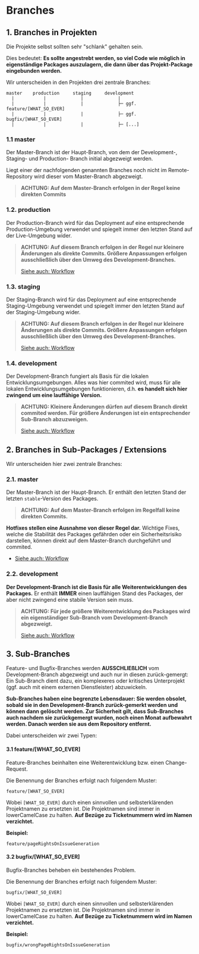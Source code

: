 # Branches

## 1. Branches in Projekten
Die Projekte selbst sollten sehr "schlank" gehalten sein.

Dies bedeutet: **Es sollte angestrebt werden, so viel Code wie möglich in eigenständige Packages auszulagern, die dann über das Projekt-Package eingebunden werden.**

Wir unterscheiden in den Projekten drei zentrale Branches:
```
master    production     staging     development
  |           |             |             |
  |           |             |             ├─ ggf. feature/[WHAT_SO_EVER]
  |           |             |             ├─ ggf. bugfix/[WHAT_SO_EVER]
  |           |             |             ├─ [...]
```


### 1.1 master
Der Master-Branch ist der Haupt-Branch, von dem der Development-, Staging- und Production- Branch initial abgezweigt werden.

Liegt einer der nachfolgenden genannten Branches noch nicht im Remote-Repository wird dieser vom Master-Branch abgezweigt.

>**ACHTUNG: Auf dem Master-Branch erfolgen in der Regel keine direkten Commits**


### 1.2. production
Der Production-Branch wird für das Deployment auf eine entsprechende Production-Umgebung verwendet und spiegelt immer den letzten Stand auf der Live-Umgebung wider.

>**ACHTUNG: Auf diesem Branch erfolgen in der Regel nur kleinere Änderungen als direkte Commits. Größere Anpassungen erfolgen ausschließlich über den Umweg des Development-Branches.**
>
> [Siehe auch: Workflow](3_Workflow.md)


### 1.3. staging
Der Staging-Branch wird für das Deployment auf eine entsprechende Staging-Umgebung verwendet und spiegelt immer den letzten Stand auf der Staging-Umgebung wider.

> **ACHTUNG: Auf diesem Branch erfolgen in der Regel nur kleinere Änderungen als direkte Commits. Größere Anpassungen erfolgen ausschließlich über den Umweg des Development-Branches.**
>
> [Siehe auch: Workflow](3_Workflow.md)


### 1.4. development 
Der Development-Branch fungiert als Basis für die lokalen Entwicklungsumgebungen. 
Alles was hier commited wird, muss für alle lokalen Entwicklungsumgebungen funktionieren, d.h. **es handelt sich hier zwingend um eine lauffähige Version.** 

> **ACHTUNG: Kleinere Änderungen dürfen auf diesem Branch direkt commited werden. 
Für größere Änderungen ist ein entsprechender Sub-Branch abzuzweigen.**
>
> [Siehe auch: Workflow](3_Workflow.md)


## 2. Branches in Sub-Packages / Extensions
Wir unterscheiden hier zwei zentrale Branches:

### 2.1. master
Der Master-Branch ist der Haupt-Branch. Er enthält den letzten Stand der letzten `stable`-Version des Packages.

> **ACHTUNG: Auf dem Master-Branch erfolgen im Regelfall keine direkten Commits.**

**Hotfixes stellen eine Ausnahme von dieser Regel dar.** Wichtige Fixes, welche die Stabilität des Packages gefährden oder ein Sicherheitsrisiko darstellen, können direkt auf dem Master-Branch durchgeführt und commited.
* [Siehe auch: Workflow](3_Workflow.md)

### 2.2. development
**Der Development-Branch ist die Basis für alle Weiterentwicklungen des Packages.** 
Er enthält **IMMER** einen lauffähigen Stand des Packages, der aber nicht zwingend eine stabile Version sein muss.

> **ACHTUNG: Für jede größere Weiterentwicklung des Packages wird ein eigenständiger Sub-Branch vom Development-Branch abgezweigt.**
>
> [Siehe auch: Workflow](3_Workflow.md)


## 3. Sub-Branches
Feature- und Bugfix-Branches werden **AUSSCHLIEßLICH** vom Development-Branch abgezweigt und auch nur in diesen zurück-gemergt:
Ein Sub-Branch dient dazu, ein komplexeres oder kritisches Unterprojekt (ggf. auch mit einem externen Dienstleister) abzuwickeln. 


**Sub-Branches haben eine begrenzte Lebensdauer: Sie werden obsolet, sobald sie in den Development-Branch zurück-gemerkt werden und können dann gelöscht werden.
Zur Sicherheit gilt, dass Sub-Branches auch nachdem sie zurückgemergt wurden, noch einen Monat aufbewahrt werden. Danach werden sie aus dem Repository entfernt.**

Dabei unterscheiden wir zwei Typen:

#### 3.1 feature/[WHAT_SO_EVER]
Feature-Branches beinhalten eine Weiterentwicklung bzw. einen Change-Request.

Die Benennung der Branches erfolgt nach folgendem Muster: 
```
feature/[WHAT_SO_EVER]
```
Wobei `[WHAT_SO_EVER]` durch einen sinnvollen und selbsterklärenden Projektnamen zu ersetzten ist. Die Projektnamen sind immer in lowerCamelCase zu halten.
**Auf Bezüge zu Ticketnummern wird im Namen verzichtet.**

**Beispiel:**
```
feature/pageRightsOnIssueGeneration
```

#### 3.2 bugfix/[WHAT_SO_EVER]
Bugfix-Branches beheben ein bestehendes Problem.

Die Benennung der Branches erfolgt nach folgendem Muster: 
```
bugfix/[WHAT_SO_EVER]
```
Wobei `[WHAT_SO_EVER]` durch einen sinnvollen und selbsterklärenden Projektnamen zu ersetzten ist. Die Projektnamen sind immer in lowerCamelCase zu halten.
**Auf Bezüge zu Ticketnummern wird im Namen verzichtet.**

**Beispiel:**
```
bugfix/wrongPageRightsOnIssueGeneration
```